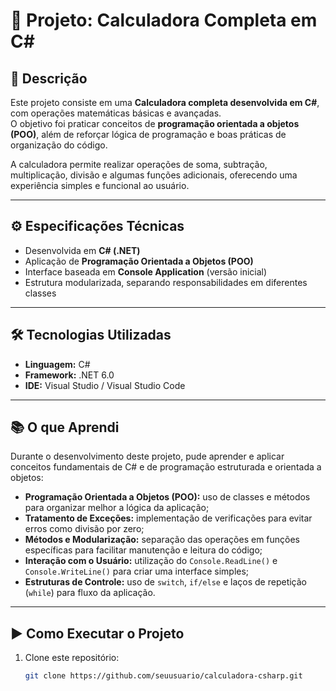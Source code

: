 # 🧮 Projeto: Calculadora Completa em C#

## 📌 Descrição
Este projeto consiste em uma **Calculadora completa desenvolvida em C#**, com operações matemáticas básicas e avançadas.  
O objetivo foi praticar conceitos de **programação orientada a objetos (POO)**, além de reforçar lógica de programação e boas práticas de organização do código.

A calculadora permite realizar operações de soma, subtração, multiplicação, divisão e algumas funções adicionais, oferecendo uma experiência simples e funcional ao usuário.

---

## ⚙️ Especificações Técnicas
- Desenvolvida em **C# (.NET)**  
- Aplicação de **Programação Orientada a Objetos (POO)**  
- Interface baseada em **Console Application** (versão inicial)  
- Estrutura modularizada, separando responsabilidades em diferentes classes

---

## 🛠️ Tecnologias Utilizadas
- **Linguagem:** C#  
- **Framework:** .NET 6.0  
- **IDE:** Visual Studio / Visual Studio Code  

---

## 📚 O que Aprendi
Durante o desenvolvimento deste projeto, pude aprender e aplicar conceitos fundamentais de C# e de programação estruturada e orientada a objetos:

- **Programação Orientada a Objetos (POO):** uso de classes e métodos para organizar melhor a lógica da aplicação;  
- **Tratamento de Exceções:** implementação de verificações para evitar erros como divisão por zero;  
- **Métodos e Modularização:** separação das operações em funções específicas para facilitar manutenção e leitura do código;  
- **Interação com o Usuário:** utilização do `Console.ReadLine()` e `Console.WriteLine()` para criar uma interface simples;  
- **Estruturas de Controle:** uso de `switch`, `if/else` e laços de repetição (`while`) para fluxo da aplicação.  

---

## ▶️ Como Executar o Projeto
1. Clone este repositório:  
   ```bash
   git clone https://github.com/seuusuario/calculadora-csharp.git
